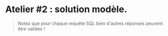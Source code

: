 # Atelier #2 : solution modèle.

>Notez que pour chaque requête SQL bien d'autres réponses peuvent être valides ! 
